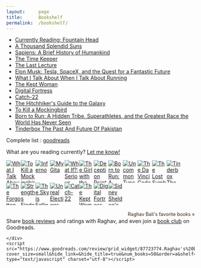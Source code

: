 ```yaml
---
layout:     page
title:      Bookshelf
permalink:  /bookshelf/
---
```


<style type="text/css">
    strong {
        color: #3498db;
        font-weight: 400;
    }
    blockquote {
        padding: 0px 23px;
    }
</style>

- __[Currently Reading: Fountain Head](https://www.goodreads.com/book/show/2122.The_Fountainhead)__
- [A Thousand Splendid Suns](https://www.goodreads.com/book/show/128029.A_Thousand_Splendid_Suns)
- [Sapiens: A Brief History of Humankind](https://www.goodreads.com/book/show/23692271-sapiens)
- [The Time Keeper](https://www.goodreads.com/book/show/13624688-the-time-keeper)
- [The Last Lecture](https://www.goodreads.com/book/show/40611510-the-last-lecture)
- [Elon Musk: Tesla, SpaceX, and the Quest for a Fantastic Future](https://www.goodreads.com/book/show/25541028-elon-musk)
- [What I Talk About When I Talk About Running](https://www.goodreads.com/book/show/4352812-what-i-talk-about-when-i-talk-about-running)
- [The Kept Woman](https://www.goodreads.com/book/show/28374062-the-kept-woman)
- [Digital Fortress](https://www.goodreads.com/book/show/11125.Digital_Fortress)
- [Catch-22](https://www.goodreads.com/book/show/168668.Catch_22)
- [The Hitchhiker's Guide to the Galaxy](https://www.goodreads.com/book/show/386162.The_Hitchhiker_s_Guide_to_the_Galaxy)
- [To Kill a Mockingbird](https://www.goodreads.com/book/show/8045416-to-kill-a-mockingbird)
- [Born to Run: A Hidden Tribe, Superathletes, and the Greatest Race the World Has Never Seen](https://www.goodreads.com/book/show/6289283-born-to-run)
- [Tinderbox The Past And Future Of Pakistan](https://www.goodreads.com/book/show/10318275-tinderbox-the-past-and-future-of-pakistan)



Complete list : [goodreads](https://www.goodreads.com/review/list/87723774-raghav-bali?ref=nav_mybooks&shelf=read&sort=date_read)

What are you reading currently? [Let me know!](https://twitter.com/rghv_bali)

<style type="text/css" media="screen">
.gr_grid_container {
    /* customize grid container div here. eg: width: 500px; */
}

.gr_grid_book_container {
    /* customize book cover container div here */
    float: left;
    width: 39px;
    height: 60px;
    padding: 0px 0px;
    overflow: hidden;
}
</style>
<div id="gr_grid_widget_1634130022">
<!-- Show static html as a placeholder in case js is not enabled - javascript include will override this if things work -->
    <div class="gr_grid_container">
<div class="gr_grid_book_container"><a title="What I Talk About When I Talk About Running" rel="nofollow" href="https://www.goodreads.com/book/show/4352812-what-i-talk-about-when-i-talk-about-running"><img alt="What I Talk About When I Talk About Running" border="0" src="https://i.gr-assets.com/images/S/compressed.photo.goodreads.com/books/1443687170l/4352812._SY75_.jpg" /></a></div>
<div class="gr_grid_book_container"><a title="To Kill a Mockingbird (To Kill a Mockingbird, #1)" rel="nofollow" href="https://www.goodreads.com/book/show/8045416-to-kill-a-mockingbird"><img alt="To Kill a Mockingbird" border="0" src="https://i.gr-assets.com/images/S/compressed.photo.goodreads.com/books/1327156320l/8045416._SY75_.jpg" /></a></div>
<div class="gr_grid_book_container"><a title="Inferno (Robert Langdon, #4)" rel="nofollow" href="https://www.goodreads.com/book/show/18622125-inferno"><img alt="Inferno" border="0" src="https://i.gr-assets.com/images/S/compressed.photo.goodreads.com/books/1427218462l/18622125._SY75_.jpg" /></a></div>
<div class="gr_grid_book_container"><a title="My Gita" rel="nofollow" href="https://www.goodreads.com/book/show/27318490-my-gita"><img alt="My Gita" border="0" src="https://i.gr-assets.com/images/S/compressed.photo.goodreads.com/books/1446024007l/27318490._SY75_.jpg" /></a></div>
<div class="gr_grid_book_container"><a title="What If?: Serious Scientific Answers to Absurd Hypothetical Questions" rel="nofollow" href="https://www.goodreads.com/book/show/21800391-what-if"><img alt="What If?: Serious Scientific Answers to Absurd Hypothetical Questions" border="0" src="https://i.gr-assets.com/images/S/compressed.photo.goodreads.com/books/1410552138l/21800391._SX50_.jpg" /></a></div>
<div class="gr_grid_book_container"><a title="The Girl with the Dragon Tattoo (Millennium, #1)" rel="nofollow" href="https://www.goodreads.com/book/show/2429135.The_Girl_with_the_Dragon_Tattoo"><img alt="The Girl with the Dragon Tattoo" border="0" src="https://i.gr-assets.com/images/S/compressed.photo.goodreads.com/books/1327868566l/2429135._SX50_.jpg" /></a></div>
<div class="gr_grid_book_container"><a title="Deception Point" rel="nofollow" href="https://www.goodreads.com/book/show/976.Deception_Point"><img alt="Deception Point" border="0" src="https://i.gr-assets.com/images/S/compressed.photo.goodreads.com/books/1551277487l/976._SY75_.jpg" /></a></div>
<div class="gr_grid_book_container"><a title="Born to Run: A Hidden Tribe, Superathletes, and the Greatest Race the World Has Never Seen" rel="nofollow" href="https://www.goodreads.com/book/show/6289283-born-to-run"><img alt="Born to Run: A Hidden Tribe, Superathletes, and the Greatest Race the World Has Never Seen" border="0" src="https://i.gr-assets.com/images/S/compressed.photo.goodreads.com/books/1631519495l/6289283._SY75_.jpg" /></a></div>
<div class="gr_grid_book_container"><a title="Uncommon Type" rel="nofollow" href="https://www.goodreads.com/book/show/34389773-uncommon-type"><img alt="Uncommon Type" border="0" src="https://i.gr-assets.com/images/S/compressed.photo.goodreads.com/books/1504438244l/34389773._SY75_.jpg" /></a></div>
<div class="gr_grid_book_container"><a title="The Da Vinci Code (Robert Langdon, #2)" rel="nofollow" href="https://www.goodreads.com/book/show/968.The_Da_Vinci_Code"><img alt="The Da Vinci Code" border="0" src="https://i.gr-assets.com/images/S/compressed.photo.goodreads.com/books/1579621267l/968._SY75_.jpg" /></a></div>
<div class="gr_grid_book_container"><a title="The Lost Symbol (Robert Langdon, #3)" rel="nofollow" href="https://www.goodreads.com/book/show/6411961-the-lost-symbol"><img alt="The Lost Symbol" border="0" src="https://i.gr-assets.com/images/S/compressed.photo.goodreads.com/books/1534070883l/6411961._SY75_.jpg" /></a></div>
<div class="gr_grid_book_container"><a title="Tinderbox   The Past And Future Of Pakistan" rel="nofollow" href="https://www.goodreads.com/book/show/10318275-tinderbox-the-past-and-future-of-pakistan"><img alt="Tinderbox   The Past And Future Of Pakistan" border="0" src="https://i.gr-assets.com/images/S/compressed.photo.goodreads.com/books/1343549779l/10318275._SY75_.jpg" /></a></div>
<div class="gr_grid_book_container"><a title="The Forgotten (John Puller, #2)" rel="nofollow" href="https://www.goodreads.com/book/show/15842230-the-forgotten"><img alt="The Forgotten" border="0" src="https://i.gr-assets.com/images/S/compressed.photo.goodreads.com/books/1350923777l/15842230._SX50_.jpg" /></a></div>
<div class="gr_grid_book_container"><a title="Strengths Finder 2.0" rel="nofollow" href="https://www.goodreads.com/book/show/56454.Strengths_Finder_2_0"><img alt="Strengths Finder 2.0" border="0" src="https://i.gr-assets.com/images/S/compressed.photo.goodreads.com/books/1440946880l/56454._SX50_.jpg" /></a></div>
<div class="gr_grid_book_container"><a title="The Sky is Falling" rel="nofollow" href="https://www.goodreads.com/book/show/43327.The_Sky_is_Falling"><img alt="The Sky is Falling" border="0" src="https://i.gr-assets.com/images/S/compressed.photo.goodreads.com/books/1353302273l/43327._SY75_.jpg" /></a></div>
<div class="gr_grid_book_container"><a title="Unreal Elections" rel="nofollow" href="https://www.goodreads.com/book/show/21935265-unreal-elections"><img alt="Unreal Elections" border="0" src="https://i.gr-assets.com/images/S/compressed.photo.goodreads.com/books/1397586682l/21935265._SY75_.jpg" /></a></div>
<div class="gr_grid_book_container"><a title="Catch-22" rel="nofollow" href="https://www.goodreads.com/book/show/168668.Catch_22"><img alt="Catch-22" border="0" src="https://i.gr-assets.com/images/S/compressed.photo.goodreads.com/books/1463157317l/168668._SY75_.jpg" /></a></div>
<div class="gr_grid_book_container"><a title="The Kept Woman (Will Trent, #8)" rel="nofollow" href="https://www.goodreads.com/book/show/28374062-the-kept-woman"><img alt="The Kept Woman" border="0" src="https://i.gr-assets.com/images/S/compressed.photo.goodreads.com/books/1462032117l/28374062._SX50_.jpg" /></a></div>
<div class="gr_grid_book_container"><a title="Digital Fortress" rel="nofollow" href="https://www.goodreads.com/book/show/11125.Digital_Fortress"><img alt="Digital Fortress" border="0" src="https://i.gr-assets.com/images/S/compressed.photo.goodreads.com/books/1360095966l/11125._SY75_.jpg" /></a></div>
<div class="gr_grid_book_container"><a title="Sidney Sheldon's Mistress of the Game" rel="nofollow" href="https://www.goodreads.com/book/show/6578830-sidney-sheldon-s-mistress-of-the-game"><img alt="Sidney Sheldon's Mistress of the Game" border="0" src="https://i.gr-assets.com/images/S/compressed.photo.goodreads.com/books/1347894437l/6578830._SY75_.jpg" /></a></div>
<br style="clear: both"/><br/><a class="gr_grid_branding" style="font-size: .9em; color: #382110; text-decoration: none; float: right; clear: both" rel="nofollow" href="https://www.goodreads.com/user/show/87723774-raghav-bali">Raghav Bali's favorite books »</a>
<noscript><br/>Share <a rel="nofollow" href="/">book reviews</a> and ratings with Raghav, and even join a <a rel="nofollow" href="/group">book club</a> on Goodreads.</noscript>
</div>

    </div>
    <script src="https://www.goodreads.com/review/grid_widget/87723774.Raghav's%20bookshelf:%20read?cover_size=small&hide_link=&hide_title=true&num_books=50&order=a&shelf=read&sort=date_added&widget_id=1634130022" type="text/javascript" charset="utf-8"></script>

